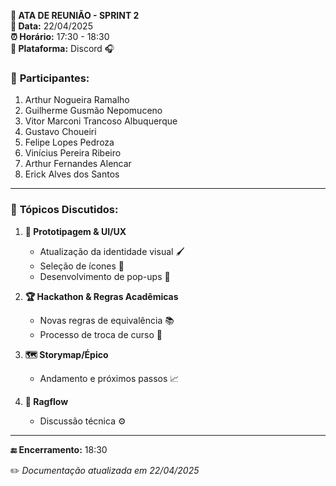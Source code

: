 **📝 ATA DE REUNIÃO - SPRINT 2**  
**📅 Data:** 22/04/2025  
**⏰ Horário:** 17:30 - 18:30  
**📍 Plataforma:** Discord 🎧  

### 👥 **Participantes:**  
1. Arthur Nogueira Ramalho  
2. Guilherme Gusmão Nepomuceno  
3. Vitor Marconi Trancoso Albuquerque  
4. Gustavo Choueiri  
5. Felipe Lopes Pedroza  
6. Vinícius Pereira Ribeiro  
7. Arthur Fernandes Alencar  
8. Erick Alves dos Santos  

---

### 📌 **Tópicos Discutidos:**  

1. **🎨 Prototipagem & UI/UX**  
   - Atualização da identidade visual 🖌️  
   - Seleção de ícones 🔘  
   - Desenvolvimento de pop-ups 💬  

2. **🏆 Hackathon & Regras Acadêmicas**  
   - Novas regras de equivalência 📚  
   - Processo de troca de curso 🔄  

3. **🗺️ Storymap/Épico**  
   - Andamento e próximos passos 📈  

4. **🤖 Ragflow**  
   - Discussão técnica ⚙️  

---

**🔚 Encerramento:** 18:30  


✏️ *Documentação atualizada em 22/04/2025*
